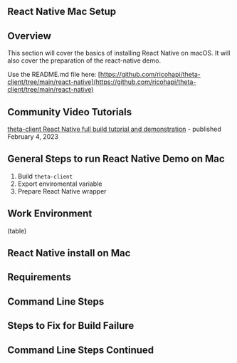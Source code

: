 ## React Native Mac Setup

## Overview

This section will cover the basics of installing React Native on macOS. 
It will also cover the preparation of the react-native demo.

Use the README.md file here: [https://github.com/ricohapi/theta-client/tree/main/react-native](https://github.com/ricohapi/theta-client/tree/main/react-native)

## Community Video Tutorials

[theta-client React Native full build tutorial and demonstration](https://youtu.be/SqzDomDikcM) - published February 4, 2023

## General Steps to run React Native Demo on Mac

1. Build `theta-client`
2. Export enviromental variable
3. Prepare React Native wrapper

## Work Environment

(table)

## React Native install on Mac

## Requirements

## Command Line Steps

## Steps to Fix for Build Failure

## Command Line Steps Continued
